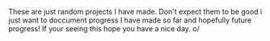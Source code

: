 These are just random projects I have made.
Don't expect them to be good i just want to doccument progress I have made so far and hopefully future progress!
If your seeing this hope you have a nice day. o/

